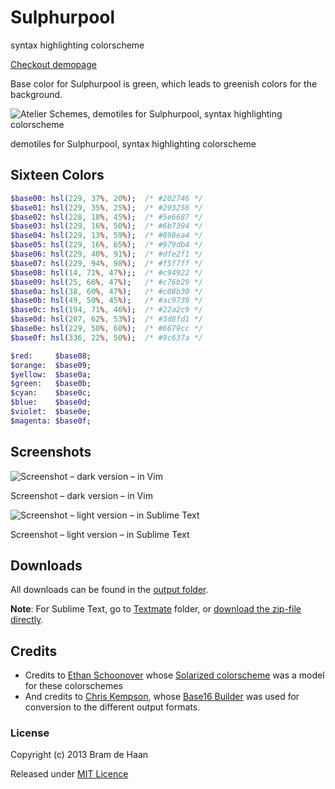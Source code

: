 # Sulphurpool

syntax highlighting colorscheme

[Checkout demopage](http://atelierbram.github.io/syntax-highlighting/atelier-schemes/sulphurpool)

Base color for Sulphurpool is green, which leads to greenish colors for the background.

![Atelier Schemes, demotiles for Sulphurpool, syntax highlighting colorscheme](http://atelierbram.github.io/syntax-highlighting/assets/img/svg/atelierschemes-demotiles-sulphurpool_1200x300.svg)

demotiles for Sulphurpool, syntax highlighting colorscheme

## Sixteen Colors

```sass
$base00: hsl(229, 37%, 20%);  /* #202746 */
$base01: hsl(229, 35%, 25%);  /* #293256 */
$base02: hsl(228, 18%, 45%);  /* #5e6687 */
$base03: hsl(229, 16%, 50%);  /* #6b7394 */
$base04: hsl(229, 13%, 59%);  /* #898ea4 */
$base05: hsl(229, 16%, 65%);  /* #979db4 */
$base06: hsl(229, 40%, 91%);  /* #dfe2f1 */
$base07: hsl(229, 94%, 98%);  /* #f5f7ff */
$base08: hsl(14, 71%, 47%);;  /* #c94922 */
$base09: hsl(25, 66%, 47%);   /* #c76b29 */
$base0a: hsl(38, 60%, 47%);   /* #c08b30 */
$base0b: hsl(49, 50%, 45%);   /* #ac9739 */
$base0c: hsl(194, 71%, 46%);  /* #22a2c9 */
$base0d: hsl(207, 62%, 53%);  /* #3d8fd1 */
$base0e: hsl(229, 50%, 60%);  /* #6679cc */
$base0f: hsl(336, 22%, 50%);  /* #9c637a */

$red:     $base08;
$orange:  $base09;
$yellow:  $base0a;
$green:   $base0b;
$cyan:    $base0c;
$blue:    $base0d;
$violet:  $base0e;
$magenta: $base0f;
```
## Screenshots

![Screenshot – dark version – in Vim](http://atelierbram.github.io/syntax-highlighting/assets/img/sulphurpool-dark_vim_640x425.png)

Screenshot – dark version – in Vim

![Screenshot – light version – in Sublime Text](http://atelierbram.github.io/syntax-highlighting/assets/img/sulphurpool-light_sublime_640x425.png)

Screenshot – light version – in Sublime Text

## Downloads
All downloads can be found in the [output folder](https://github.com/atelierbram/syntax-highlighting/tree/master/atelier-schemes/output).

**Note**: For Sublime Text, go to [Textmate](https://github.com/atelierbram/syntax-highlighting/tree/master/atelier-schemes/output/textmate) folder, or [download the zip-file directly](https://atelierbram.github.io/syntax-highlighting/atelier-schemes/output/textmate/textmate.zip).

## Credits
* Credits to [Ethan Schoonover](http://ethanschoonover.com/solarized) whose [Solarized colorscheme](http://github.com/altercation/solarized) was a model for these colorschemes
* And credits to [Chris Kempson](http://chriskempson.com), whose [Base16 Builder](https://github.com/chriskempson/base16-builder) was used for conversion to the different output formats.

### License

Copyright (c) 2013 Bram de Haan

Released under [MIT Licence](http://atelierbram.mit-license.org)


